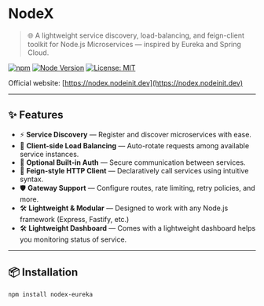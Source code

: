 # NodeX

> 🌐 A lightweight service discovery, load-balancing, and feign-client toolkit for Node.js Microservices — inspired by Eureka and Spring Cloud.

[![npm](https://img.shields.io/npm/v/nodex?style=flat-square)](https://www.npmjs.com/package/nodex)
[![Node Version](https://img.shields.io/node/v/nodex?style=flat-square)](https://nodejs.org/)
[![License: MIT](https://img.shields.io/badge/License-MIT-yellow.svg?style=flat-square)](https://opensource.org/licenses/MIT)

Official website: [https://nodex.nodeinit.dev](https://nodex.nodeinit.dev)

---

## ✨ Features

- ⚡ **Service Discovery** — Register and discover microservices with ease.
- 🔁 **Client-side Load Balancing** — Auto-rotate requests among available service instances.
- 🔐 **Optional Built-in Auth** — Secure communication between services.
- 💬 **Feign-style HTTP Client** — Declaratively call services using intuitive syntax.
- 🛡️ **Gateway Support** — Configure routes, rate limiting, retry policies, and more.
- 🛠️ **Lightweight & Modular** — Designed to work with any Node.js framework (Express, Fastify, etc.)
- 🛠️ **Lightweight Dashboard** — Comes with a lightweight dashboard helps you monitoring status of service.


---

## 📦 Installation

```bash
npm install nodex-eureka
